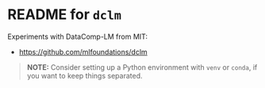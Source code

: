 # README for `dclm`

Experiments with DataComp-LM from MIT:

* https://github.com/mlfoundations/dclm

> **NOTE:** Consider setting up a Python environment with `venv` or `conda`, if you want to keep things separated.
